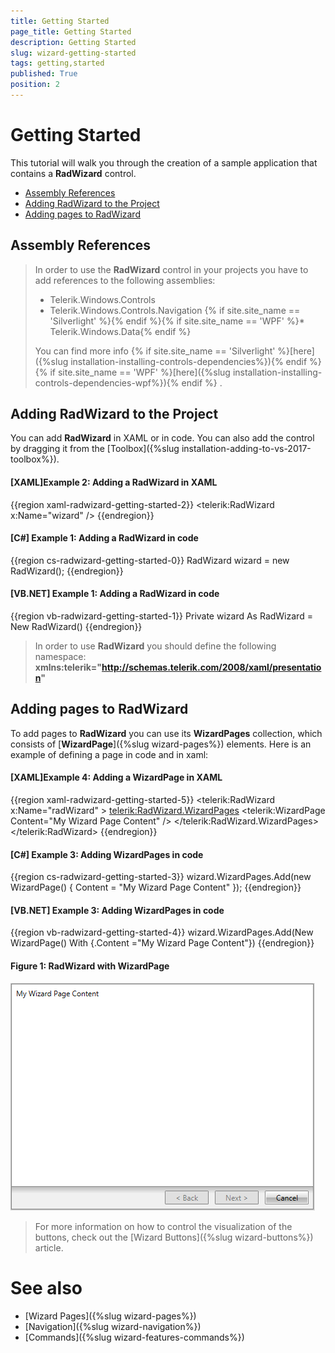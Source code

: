 ```yaml
---
title: Getting Started
page_title: Getting Started
description: Getting Started
slug: wizard-getting-started
tags: getting,started
published: True
position: 2
---
```


# Getting Started

This tutorial will walk you through the creation of a sample application that contains a __RadWizard__ control.

* [Assembly References](#assembly-references)
* [Adding RadWizard to the Project](#adding-radwizard-to-the-project)
* [Adding pages to RadWizard](#adding-pages-to-radwizard)

## Assembly References

>In order to use the __RadWizard__ control in your projects you have to add references to the following assemblies:
>* Telerik.Windows.Controls
>*	Telerik.Windows.Controls.Navigation
>{% if site.site_name == 'Silverlight' %}{% endif %}{% if site.site_name == 'WPF' %}*	Telerik.Windows.Data{% endif %} 
>
>You can find more info {% if site.site_name == 'Silverlight' %}[here]({%slug installation-installing-controls-dependencies%}){% endif %}{% if site.site_name == 'WPF' %}[here]({%slug installation-installing-controls-dependencies-wpf%}){% endif %}  .

## Adding RadWizard to the Project

You can add __RadWizard__ in XAML or in code. You can also add the control by dragging it from the [Toolbox]({%slug installation-adding-to-vs-2017-toolbox%}). 

#### __[XAML]Example 2: Adding a RadWizard in XAML__
{{region xaml-radwizard-getting-started-2}}
	 <telerik:RadWizard x:Name="wizard" />
{{endregion}}

#### __[C#] Example 1: Adding a RadWizard in code__
{{region cs-radwizard-getting-started-0}}
	 RadWizard wizard = new RadWizard();
{{endregion}}

#### __[VB.NET] Example 1: Adding a RadWizard in code__
{{region vb-radwizard-getting-started-1}}
	 Private wizard As RadWizard = New RadWizard()
{{endregion}}

>In order to use __RadWizard__ you should define the following namespace:
__xmlns:telerik="http://schemas.telerik.com/2008/xaml/presentation"__
 
## Adding pages to RadWizard
 To add pages to __RadWizard__ you can use its __WizardPages__ collection, which consists of [__WizardPage__]({%slug wizard-pages%}) elements. Here is an example of defining a page in code and in xaml: 

#### __[XAML]Example 4: Adding a WizardPage in XAML__
{{region xaml-radwizard-getting-started-5}}
	<telerik:RadWizard x:Name="radWizard" >
		<telerik:RadWizard.WizardPages>
			<telerik:WizardPage Content="My Wizard Page Content" />
		</telerik:RadWizard.WizardPages>			
	</telerik:RadWizard>
{{endregion}}

#### __[C#] Example 3: Adding WizardPages in code__
{{region cs-radwizard-getting-started-3}}
	 wizard.WizardPages.Add(new WizardPage() { Content = "My Wizard Page Content" });
{{endregion}}

#### __[VB.NET] Example 3: Adding WizardPages in code__
{{region vb-radwizard-getting-started-4}}
	 wizard.WizardPages.Add(New WizardPage() With {.Content ="My Wizard Page Content"})
{{endregion}}

#### __Figure 1: RadWizard with WizardPage__
![](images/GettingStarted-WizardPage.png)
>For more information on how to control the visualization of the buttons, check out the [Wizard Buttons]({%slug wizard-buttons%}) article.

# See also
* [Wizard Pages]({%slug wizard-pages%})
* [Navigation]({%slug wizard-navigation%})
* [Commands]({%slug wizard-features-commands%})